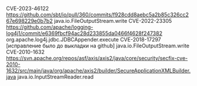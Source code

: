 CVE-2023-46122 https://github.com/sbt/io/pull/360/commits/f928cdd8aebc5a2b85c326cc267e698229e0b7b2 java.io.FileOutputStream.write
CVE-2022-23305 https://github.com/apache/logging-log4j1/commit/e6369fbcf94ac28d233855da0466f4628f247382 org.apache.log4j.jdbc.JDBCAppender.execute
CVE-2018-17297 [исправление было до выкладки на github] java.io.FileOutputStream.write
CVE-2010-1632 https://svn.apache.org/repos/asf/axis/axis2/java/core/security/secfix-cve-2010-1632/src/main/java/org/apache/axis2/builder/SecureApplicationXMLBuilder.java java.io.InputStreamReader.read
